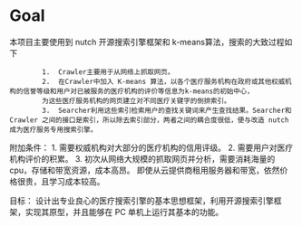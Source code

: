 # Goal

本项目主要使用到 nutch 开源搜索引擎框架和 k-means算法，搜索的大致过程如下

            1.  Crawler主要用于从网络上抓取网页。
            2.  在Crawler中加入 K-means 算法，以各个医疗服务机构在政府或其他权威机构的信誉等级和用户对已被服务的医疗机构的评价等信息为k-means的初始中心，
            为这些医疗服务机构的网页建立对不同医疗关键字的倒排索引。
            3.  Searcher利用这些索引检索用户的查找关键词来产生查找结果。Searcher和 Crawler 之间的接口是索引，所以除去索引部分，两者之间的耦合度很低，便与改造 nutch 成为医疗服务专用搜索引擎。
            
            
            
附加条件：
           1. 需要权威机构对大部分的医疗机构的信用评级。
           2. 需要用户对医疗机构评价的积累。
           3. 初次从网络大规模的抓取网页并分析，需要消耗海量的cpu，存储和带宽资源，成本高昂。
           即使从云提供商租用服务器和带宽，依然价格很贵，且学习成本较高。
           
           
           
目标：
           设计出专业良心的医疗搜索引擎的基本思想框架，利用开源搜索引擎框架，实现其原型，并且能够在 PC 单机上运行其基本的功能。
           
           
           
           

           

